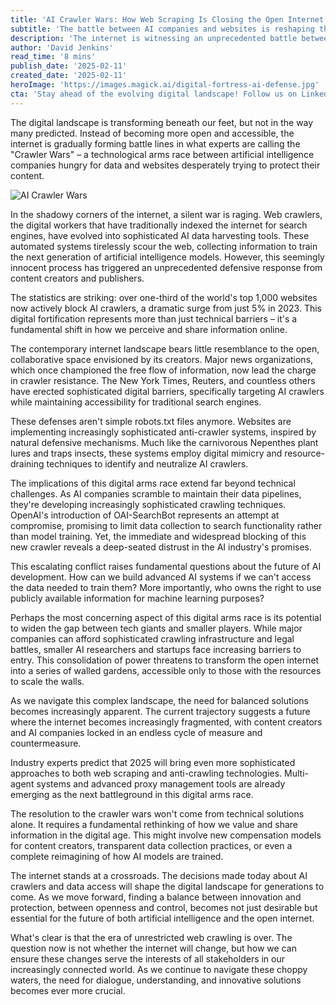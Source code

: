 ```yaml
---
title: 'AI Crawler Wars: How Web Scraping Is Closing the Open Internet'
subtitle: 'The battle between AI companies and websites is reshaping the digital landscape'
description: 'The internet is witnessing an unprecedented battle between AI companies seeking data and websites protecting their content. With over one-third of top websites now blocking AI crawlers, this digital arms race is reshaping how we share and access information online, raising crucial questions about the future of AI development and digital accessibility.'
author: 'David Jenkins'
read_time: '8 mins'
publish_date: '2025-02-11'
created_date: '2025-02-11'
heroImage: 'https://images.magick.ai/digital-fortress-ai-defense.jpg'
cta: 'Stay ahead of the evolving digital landscape! Follow us on LinkedIn for expert insights into the latest developments in AI, web technologies, and digital transformation.'
---
```


The digital landscape is transforming beneath our feet, but not in the way many predicted. Instead of becoming more open and accessible, the internet is gradually forming battle lines in what experts are calling the "Crawler Wars" – a technological arms race between artificial intelligence companies hungry for data and websites desperately trying to protect their content.

![AI Crawler Wars](https://i.magick.ai/PIXE/1739326304104_magick_img.webp)

In the shadowy corners of the internet, a silent war is raging. Web crawlers, the digital workers that have traditionally indexed the internet for search engines, have evolved into sophisticated AI data harvesting tools. These automated systems tirelessly scour the web, collecting information to train the next generation of artificial intelligence models. However, this seemingly innocent process has triggered an unprecedented defensive response from content creators and publishers.

The statistics are striking: over one-third of the world's top 1,000 websites now actively block AI crawlers, a dramatic surge from just 5% in 2023. This digital fortification represents more than just technical barriers – it's a fundamental shift in how we perceive and share information online.

The contemporary internet landscape bears little resemblance to the open, collaborative space envisioned by its creators. Major news organizations, which once championed the free flow of information, now lead the charge in crawler resistance. The New York Times, Reuters, and countless others have erected sophisticated digital barriers, specifically targeting AI crawlers while maintaining accessibility for traditional search engines.

These defenses aren't simple robots.txt files anymore. Websites are implementing increasingly sophisticated anti-crawler systems, inspired by natural defensive mechanisms. Much like the carnivorous Nepenthes plant lures and traps insects, these systems employ digital mimicry and resource-draining techniques to identify and neutralize AI crawlers.

The implications of this digital arms race extend far beyond technical challenges. As AI companies scramble to maintain their data pipelines, they're developing increasingly sophisticated crawling techniques. OpenAI's introduction of OAI-SearchBot represents an attempt at compromise, promising to limit data collection to search functionality rather than model training. Yet, the immediate and widespread blocking of this new crawler reveals a deep-seated distrust in the AI industry's promises.

This escalating conflict raises fundamental questions about the future of AI development. How can we build advanced AI systems if we can't access the data needed to train them? More importantly, who owns the right to use publicly available information for machine learning purposes?

Perhaps the most concerning aspect of this digital arms race is its potential to widen the gap between tech giants and smaller players. While major companies can afford sophisticated crawling infrastructure and legal battles, smaller AI researchers and startups face increasing barriers to entry. This consolidation of power threatens to transform the open internet into a series of walled gardens, accessible only to those with the resources to scale the walls.

As we navigate this complex landscape, the need for balanced solutions becomes increasingly apparent. The current trajectory suggests a future where the internet becomes increasingly fragmented, with content creators and AI companies locked in an endless cycle of measure and countermeasure.

Industry experts predict that 2025 will bring even more sophisticated approaches to both web scraping and anti-crawling technologies. Multi-agent systems and advanced proxy management tools are already emerging as the next battleground in this digital arms race.

The resolution to the crawler wars won't come from technical solutions alone. It requires a fundamental rethinking of how we value and share information in the digital age. This might involve new compensation models for content creators, transparent data collection practices, or even a complete reimagining of how AI models are trained.

The internet stands at a crossroads. The decisions made today about AI crawlers and data access will shape the digital landscape for generations to come. As we move forward, finding a balance between innovation and protection, between openness and control, becomes not just desirable but essential for the future of both artificial intelligence and the open internet.

What's clear is that the era of unrestricted web crawling is over. The question now is not whether the internet will change, but how we can ensure these changes serve the interests of all stakeholders in our increasingly connected world. As we continue to navigate these choppy waters, the need for dialogue, understanding, and innovative solutions becomes ever more crucial.